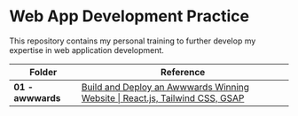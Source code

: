 # Web App Development Practice

This repository contains my personal training to further develop my expertise in web application development.


| Folder | Reference |
| ------ | --------- |
| **01 - awwwards** | [Build and Deploy an Awwwards Winning Website \| React.js, Tailwind CSS, GSAP](https://www.youtube.com/watch?v=zA9r5zTllx4&list=LL) |